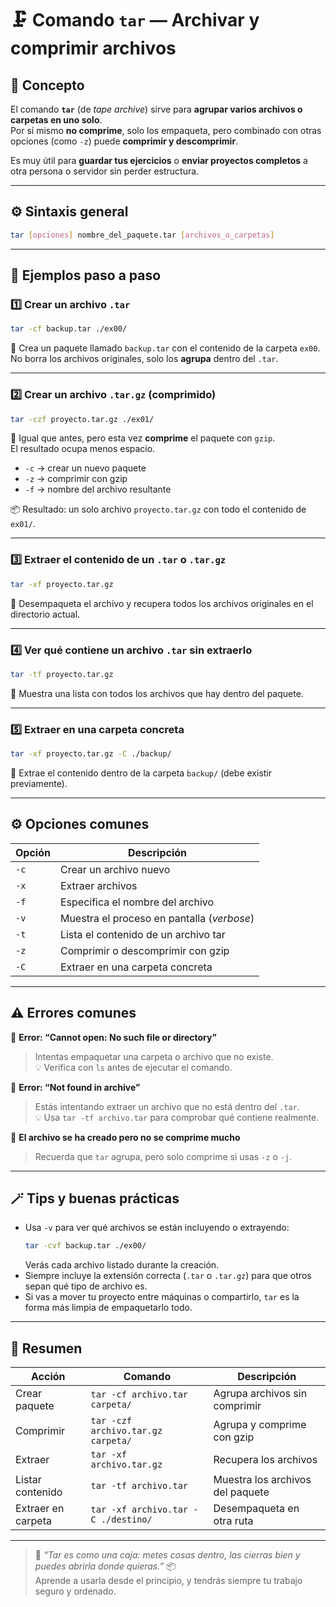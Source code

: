 # 🗜️ Comando `tar` — Archivar y comprimir archivos

## 🧠 Concepto
El comando **`tar`** (de *tape archive*) sirve para **agrupar varios archivos o carpetas en uno solo**.  
Por sí mismo **no comprime**, solo los empaqueta, pero combinado con otras opciones (como `-z`) puede **comprimir y descomprimir**.

Es muy útil para **guardar tus ejercicios** o **enviar proyectos completos** a otra persona o servidor sin perder estructura.

---

## ⚙️ Sintaxis general

```bash
tar [opciones] nombre_del_paquete.tar [archivos_o_carpetas]
```

---

## 📘 Ejemplos paso a paso

### 1️⃣ Crear un archivo `.tar`
```bash
tar -cf backup.tar ./ex00/
```
🧩 Crea un paquete llamado `backup.tar` con el contenido de la carpeta `ex00`.  
No borra los archivos originales, solo los **agrupa** dentro del `.tar`.

---

### 2️⃣ Crear un archivo `.tar.gz` (comprimido)
```bash
tar -czf proyecto.tar.gz ./ex01/
```
💨 Igual que antes, pero esta vez **comprime** el paquete con `gzip`.  
El resultado ocupa menos espacio.

- `-c` → crear un nuevo paquete  
- `-z` → comprimir con gzip  
- `-f` → nombre del archivo resultante

📦 Resultado: un solo archivo `proyecto.tar.gz` con todo el contenido de `ex01/`.

---

### 3️⃣ Extraer el contenido de un `.tar` o `.tar.gz`
```bash
tar -xf proyecto.tar.gz
```
📂 Desempaqueta el archivo y recupera todos los archivos originales en el directorio actual.

---

### 4️⃣ Ver qué contiene un archivo `.tar` sin extraerlo
```bash
tar -tf proyecto.tar.gz
```
👀 Muestra una lista con todos los archivos que hay dentro del paquete.

---

### 5️⃣ Extraer en una carpeta concreta
```bash
tar -xf proyecto.tar.gz -C ./backup/
```
📁 Extrae el contenido dentro de la carpeta `backup/` (debe existir previamente).

---

## ⚙️ Opciones comunes

| Opción | Descripción |
|--------|--------------|
| `-c` | Crear un archivo nuevo |
| `-x` | Extraer archivos |
| `-f` | Especifica el nombre del archivo |
| `-v` | Muestra el proceso en pantalla (*verbose*) |
| `-t` | Lista el contenido de un archivo tar |
| `-z` | Comprimir o descomprimir con gzip |
| `-C` | Extraer en una carpeta concreta |

---

## ⚠️ Errores comunes

🚫 **Error: “Cannot open: No such file or directory”**  
> Intentas empaquetar una carpeta o archivo que no existe.  
💡 Verifica con `ls` antes de ejecutar el comando.

🚫 **Error: “Not found in archive”**  
> Estás intentando extraer un archivo que no está dentro del `.tar`.  
💡 Usa `tar -tf archivo.tar` para comprobar qué contiene realmente.

🚫 **El archivo se ha creado pero no se comprime mucho**  
> Recuerda que `tar` agrupa, pero solo comprime si usas `-z` o `-j`.

---

## 🪄 Tips y buenas prácticas

- Usa `-v` para ver qué archivos se están incluyendo o extrayendo:  
  ```bash
  tar -cvf backup.tar ./ex00/
  ```  
  Verás cada archivo listado durante la creación.
- Siempre incluye la extensión correcta (`.tar` o `.tar.gz`) para que otros sepan qué tipo de archivo es.
- Si vas a mover tu proyecto entre máquinas o compartirlo, `tar` es la forma más limpia de empaquetarlo todo.

---

## 🎯 Resumen

| Acción | Comando | Descripción |
|--------|----------|-------------|
| Crear paquete | `tar -cf archivo.tar carpeta/` | Agrupa archivos sin comprimir |
| Comprimir | `tar -czf archivo.tar.gz carpeta/` | Agrupa y comprime con gzip |
| Extraer | `tar -xf archivo.tar.gz` | Recupera los archivos |
| Listar contenido | `tar -tf archivo.tar` | Muestra los archivos del paquete |
| Extraer en carpeta | `tar -xf archivo.tar -C ./destino/` | Desempaqueta en otra ruta |

---

> 💬 *“Tar es como una caja: metes cosas dentro, las cierras bien y puedes abrirla donde quieras.”* 📦  
> Aprende a usarla desde el principio, y tendrás siempre tu trabajo seguro y ordenado.
